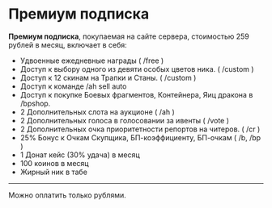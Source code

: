 # Премиум подписка
**Премиум подписка**, покупаемая на сайте сервера, стоимостью 259 рублей в месяц, включает в себя:

* Удвоенные ежедневные награды	 ( /free ) 
* Доступ к выбору одного из девяти особых цветов ника.	( /custom ) 
* Доступ к 12 скинам на Трапки и Станы.	( /custom ) 
* Доступ к команде /ah sell auto			
* Доступ к покупке Боевых фрагментов, Контейнера, Яиц дракона в /bpshop.			
* 2 Дополнительных слота на аукционе	( /ah ) 
* 2 Дополнительных голоса в голосовании за ивенты	( /vote ) 
* 2 Дополнительных очка приоритетности репортов на читеров.	( /cr ) 
* 25% Бонус к Очкам Скупщика, БП-коэффициенту, БП-очкам	( /b, /bp ) 
* 1 Донат кейс (30% удача) в месяц		
* 100 коинов в месяц 
* Жирный ник в табе 
___
Можно оплатить только рублями.
